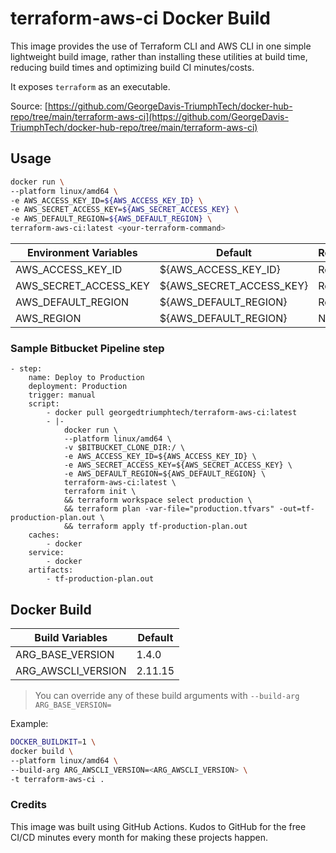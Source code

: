 # terraform-aws-ci Docker Build

This image provides the use of Terraform CLI and AWS CLI in one simple lightweight build image, rather than installing these utilities at build time, reducing build times and optimizing build CI minutes/costs.

It exposes `terraform` as an executable.

Source: [https://github.com/GeorgeDavis-TriumphTech/docker-hub-repo/tree/main/terraform-aws-ci](https://github.com/GeorgeDavis-TriumphTech/docker-hub-repo/tree/main/terraform-aws-ci)

## Usage 

```sh
docker run \
--platform linux/amd64 \
-e AWS_ACCESS_KEY_ID=${AWS_ACCESS_KEY_ID} \
-e AWS_SECRET_ACCESS_KEY=${AWS_SECRET_ACCESS_KEY} \
-e AWS_DEFAULT_REGION=${AWS_DEFAULT_REGION} \
terraform-aws-ci:latest <your-terraform-command>
```

| Environment Variables  | Default  | Required  |
| ------------- | ------------- | ------------- |
| AWS_ACCESS_KEY_ID  | ${AWS_ACCESS_KEY_ID}  | Required  |
| AWS_SECRET_ACCESS_KEY  | ${AWS_SECRET_ACCESS_KEY}  | Required  |
| AWS_DEFAULT_REGION  | ${AWS_DEFAULT_REGION}  | Required  |
| AWS_REGION  | ${AWS_DEFAULT_REGION}  | N/A  |

### Sample Bitbucket Pipeline step

```
- step:
    name: Deploy to Production
    deployment: Production
    trigger: manual    
    script:
        - docker pull georgedtriumphtech/terraform-aws-ci:latest
        - |-
            docker run \
            --platform linux/amd64 \
            -v $BITBUCKET_CLONE_DIR:/ \
            -e AWS_ACCESS_KEY_ID=${AWS_ACCESS_KEY_ID} \
            -e AWS_SECRET_ACCESS_KEY=${AWS_SECRET_ACCESS_KEY} \
            -e AWS_DEFAULT_REGION=${AWS_DEFAULT_REGION} \
            terraform-aws-ci:latest \
            terraform init \
            && terraform workspace select production \
            && terraform plan -var-file="production.tfvars" -out=tf-production-plan.out \
            && terraform apply tf-production-plan.out
    caches:
        - docker
    service:
        - docker
    artifacts:
        - tf-production-plan.out
```

## Docker Build

| Build Variables  | Default |
| ------------- | ------------- |
| ARG_BASE_VERSION  | 1.4.0  |
| ARG_AWSCLI_VERSION  | 2.11.15  |


> You can override any of these build arguments with `--build-arg ARG_BASE_VERSION=`

Example:
```sh
DOCKER_BUILDKIT=1 \
docker build \
--platform linux/amd64 \
--build-arg ARG_AWSCLI_VERSION=<ARG_AWSCLI_VERSION> \
-t terraform-aws-ci .
```

### Credits

This image was built using GitHub Actions. Kudos to GitHub for the free CI/CD minutes every month for making these projects happen.